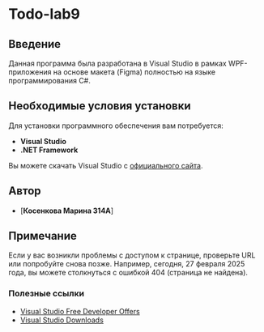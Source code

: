 # Todo-lab9

## Введение

Данная программа была разработана в Visual Studio в рамках WPF-приложения на основе макета (Figma) полностью на языке программирования C#.

## Необходимые условия установки

Для установки программного обеспечения вам потребуется:

- **Visual Studio**
- **.NET Framework**

Вы можете скачать Visual Studio с [официального сайта](https://visualstudio.microsoft.com/vs).

## Автор

* [**Косенкова Марина 314А**]

## Примечание

Если у вас возникли проблемы с доступом к странице, проверьте URL или попробуйте снова позже. Например, сегодня, 27 февраля 2025 года, вы можете столкнуться с ошибкой 404 (страница не найдена).

### Полезные ссылки

- [Visual Studio Free Developer Offers](https://visualstudio.microsoft.com/free-developer-offers)
- [Visual Studio Downloads](https://visualstudio.microsoft.com/downloads)
